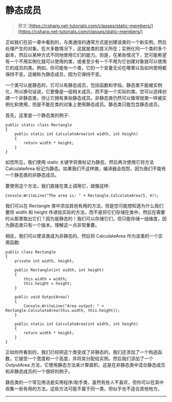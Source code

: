 # 静态成员

> 原文:[https://csharp.net-tutorials.com/classes/static-members/](https://csharp.net-tutorials.com/classes/static-members/)

正如我们在前一章中看到的，与类通信的通常方式是创建该类的一个新实例，然后处理产生的对象。在大多数情况下，这就是类的意义所在；实例化同一个类的多个副本，然后以某种方式不同地使用它们的能力。但是，在某些情况下，您可能希望有一个不用实例化就可以使用的类，或者至少有一个不用为它创建对象就可以使用它的成员的类。例如，你可能有一个类，它的一个变量无论在哪里以及如何使用都保持不变。这被称为静态成员，因为它保持不变。

一个类可以是静态的，它可以有静态成员，包括函数和字段。静态类不能被实例化，所以换句话说，它更像是一组相关成员，而不是一个实际的类。您可以选择创建一个非静态类，但让它拥有某些静态成员。非静态类仍然可以像常规类一样被实例化和使用，但是不能在类的对象上使用静态成员。静态类只能包含静态成员。

首先，这里是一个静态类的例子:

```
public static class Rectangle
{
    public static int CalculateArea(int width, int height)
    {
        return width * height;
    }
}
```

如您所见，我们使用 static 关键字将类标记为静态，然后再次使用它将方法 CalculateArea 标记为静态。如果我们不这样做，编译器会抱怨，因为我们不能有一个静态类的非静态成员。

要使用这个方法，我们直接在类上调用它，就像这样:

<input type="hidden" name="IL_IN_ARTICLE">

```
Console.WriteLine("The area is: " + Rectangle.CalculateArea(5, 4));
```

我们可以在 Rectangle 类中添加其他有用的方法，但是您可能想知道为什么我们要将 width 和 height 传递给实际的方法，而不是将它们存储在类中，然后在需要时从那里取出它们？因为是静态的！我们可以存储它们，但只能存储一组维度，因为静态类只有一个版本。理解这一点非常重要。

相反，我们可以使该类成为非静态的，然后将 CalculateArea 作为该类的一个实用函数:

```
public class Rectangle
{
    private int width, height;

    public Rectangle(int width, int height)
    {
        this.width = width;
        this.height = height;
    }

    public void OutputArea()
    {
        Console.WriteLine("Area output: " + Rectangle.CalculateArea(this.width, this.height));
    }

    public static int CalculateArea(int width, int height)
    {
        return width * height;
    }
}
```

正如你所看到的，我们已经把这个类变成了非静态的。我们还添加了一个构造函数，它接受一个宽度和一个高度，并将其分配给实例。然后我们添加了一个 OutputArea 方法，它使用静态方法来计算面积。这是在非静态类中混合静态成员和非静态成员的一个很好的例子。

静态类的一个常见用法是实用程序/助手类，虽然有些人不喜欢，但你可以在其中收集一些有用的方法，这些方法可能不属于同一类，但似乎也不适合其他地方。

* * *